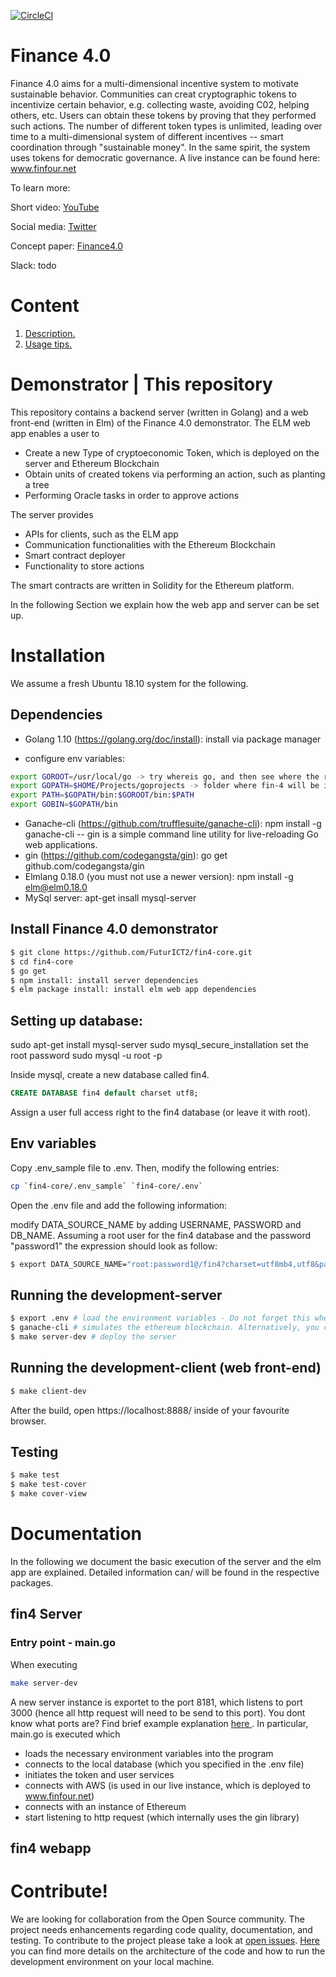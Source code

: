 [![CircleCI](https://circleci.com/gh/FuturICT2/fin4-core/tree/master.svg?style=svg&circle-token=fe8beee27987a1dd0a05f68f1fdef4ca17051a14)](https://circleci.com/gh/FuturICT2/fin4-core/tree/master)


# Finance 4.0
Finance 4.0 aims for a multi-dimensional incentive system to motivate sustainable behavior. Communities can creat cryptographic tokens to incentivize certain behavior, e.g. collecting waste, avoiding C02, helping others, etc. Users can obtain these tokens by proving that they performed such actions. The number of different token types is unlimited, leading over time to a multi-dimensional system of different incentives -- smart coordination through "sustainable money". In the same spirit, the system uses tokens for democratic governance. 
A live instance can be found here: www.finfour.net 

To learn more:

Short video: [YouTube](https://www.youtube.com/watch?v=DSmF2donfBQ)

Social media: [Twitter](https://twitter.com/futurict2)

Concept paper: [Finance4.0](https://futurict2.eu/finance-4-0-concept-wp3-interim-report-m12-february-2018/)

Slack: todo

# Content

1. [ Description. ](#desc)
2. [ Usage tips. ](#usage)

# Demonstrator | This repository
This repository contains a backend server (written in Golang) and a web front-end (written in Elm) of the Finance 4.0 demonstrator. The ELM web app enables a user to 

* Create a new Type of cryptoeconomic Token, which is deployed on the server and Ethereum Blockchain
* Obtain units of created tokens via performing an action, such as planting a tree
* Performing Oracle tasks in order to approve actions

The server provides
* APIs for clients, such as the ELM app
* Communication functionalities with the Ethereum Blockchain
* Smart contract deployer
* Functionality to store actions

The smart contracts are written in Solidity for the Ethereum platform.

In the following Section we explain how the web app and server can be set up.

# Installation
We assume a fresh Ubuntu 18.10 system for the following.

## Dependencies
- Golang 1.10 (https://golang.org/doc/install): install via package manager

- configure env variables:
```bash
export GOROOT=/usr/local/go -> try whereis go, and then see where the root is installed
export GOPATH=$HOME/Projects/goprojects -> folder where fin-4 will be installed in
export PATH=$GOPATH/bin:$GOROOT/bin:$PATH
export GOBIN=$GOPATH/bin
```

- Ganache-cli (https://github.com/trufflesuite/ganache-cli): npm install -g ganache-cli
-- gin is a simple command line utility for live-reloading Go web applications.
- gin (https://github.com/codegangsta/gin): go get github.com/codegangsta/gin
- Elmlang 0.18.0 (you must not use a newer version): npm install -g elm@elm0.18.0
- MySql server: apt-get insall mysql-server

## Install Finance 4.0 demonstrator
```bash
$ git clone https://github.com/FuturICT2/fin4-core.git
$ cd fin4-core
$ go get
$ npm install: install server dependencies
$ elm package install: install elm web app dependencies
```
## Setting up database:
sudo apt-get install mysql-server
sudo mysql_secure_installation
set the root password
sudo mysql -u root -p
<enter password>

Inside mysql, create a new database called fin4.
```SQL
CREATE DATABASE fin4 default charset utf8;
```
Assign a user full access right to the fin4 database (or leave it with root).

## Env variables
 Copy .env_sample file to .env.
 Then, modify the following entries:
```bash
cp `fin4-core/.env_sample` `fin4-core/.env`
```
Open the .env file and add the following information:

modify DATA_SOURCE_NAME by adding USERNAME, PASSWORD and DB_NAME. Assuming a root user for the fin4 database and the password "password1" the expression should look as follow:
```bash
$ export DATA_SOURCE_NAME="root:password1@/fin4?charset=utf8mb4,utf8&parseTime=true"
```
## Running the development-server
```bash
$ export .env # load the environment variables - Do not forget this whenever you open a new terminal
$ ganache-cli # simulates the ethereum blockchain. Alternatively, you can use the Ganache application
$ make server-dev # deploy the server
```
## Running the development-client (web front-end)
```bash
$ make client-dev
```
After the build, open https://localhost:8888/ inside of your favourite browser. 
## Testing
```bash
$ make test
$ make test-cover
$ make cover-view
```
# Documentation
In the following we document the basic execution of the server and the elm app are explained. Detailed information can/ will be found in the respective packages.

## fin4 Server

### Entry point - main.go
When executing
```bash
make server-dev
```
A new server instance is exportet to the port 8181, which listens to port 3000 (hence all http request will need to be send to this port). You dont know what ports are? Find brief example explanation [ here ](https://www.quora.com/What-are-ports-in-computer-programming-the-source-and-destination-ports-why-do-we-need-them ).
In particular, main.go is executed which
- loads the necessary environment variables into the program
- connects to the local database (which you specified in the .env file)
- initiates the token and user services
- connects with AWS (is used in our live instance, which is deployed to www.finfour.net)
- connects with an instance of Ethereum
- start listening to http request (which internally uses the gin library)

## fin4 webapp



# Contribute!
We are looking for collaboration from the Open Source community. The project needs enhancements regarding code quality, documentation, and testing. To contribute to the project please take a look at [open issues](https://github.com/FuturICT2/fin4-core/issues). [Here](CONTRIBUTIONS.md) you can find more details on the architecture of the code and how to run the development environment on your local machine.

<!--
markdown syntax https://help.github.com/articles/page-build-failed-markdown-errors/
-->

